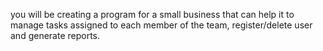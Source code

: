 you will be creating a program for a small business that can
help it to manage tasks assigned to each member of the team, register/delete user and generate reports. 